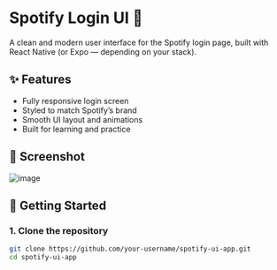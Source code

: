 # Spotify Login UI 🎵

A clean and modern user interface for the Spotify login page, built with React Native (or Expo — depending on your stack).

## ✨ Features

- Fully responsive login screen
- Styled to match Spotify’s brand
- Smooth UI layout and animations
- Built for learning and practice

## 📸 Screenshot

![image](https://github.com/user-attachments/assets/9237a3a8-1d77-40c9-9d1c-9165408eb725)




## 🚀 Getting Started

### 1. Clone the repository

```bash
git clone https://github.com/your-username/spotify-ui-app.git
cd spotify-ui-app
